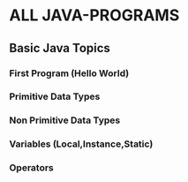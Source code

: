 #  ALL JAVA-PROGRAMS
## Basic Java Topics
### First Program (Hello World)
### Primitive Data Types
### Non Primitive Data Types
### Variables (Local,Instance,Static)
### Operators

